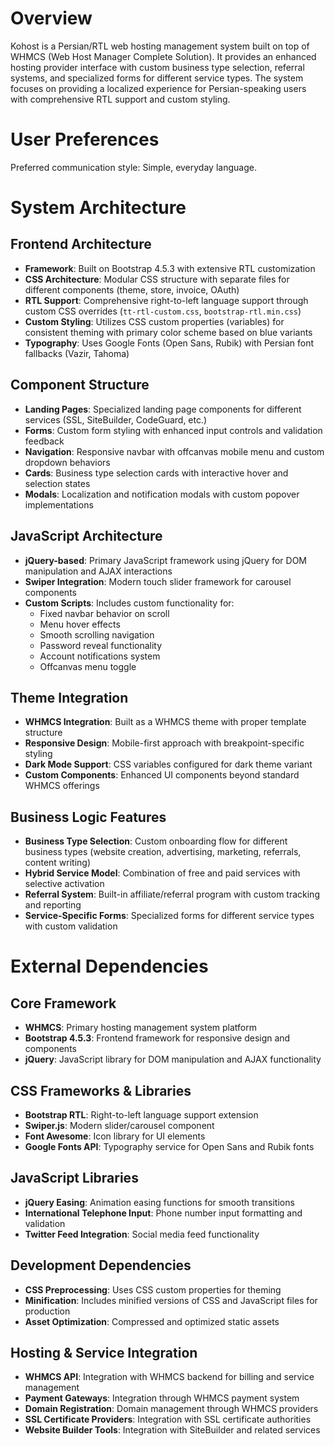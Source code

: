 # Overview

Kohost is a Persian/RTL web hosting management system built on top of WHMCS (Web Host Manager Complete Solution). It provides an enhanced hosting provider interface with custom business type selection, referral systems, and specialized forms for different service types. The system focuses on providing a localized experience for Persian-speaking users with comprehensive RTL support and custom styling.

# User Preferences

Preferred communication style: Simple, everyday language.

# System Architecture

## Frontend Architecture
- **Framework**: Built on Bootstrap 4.5.3 with extensive RTL customization
- **CSS Architecture**: Modular CSS structure with separate files for different components (theme, store, invoice, OAuth)
- **RTL Support**: Comprehensive right-to-left language support through custom CSS overrides (`tt-rtl-custom.css`, `bootstrap-rtl.min.css`)
- **Custom Styling**: Utilizes CSS custom properties (variables) for consistent theming with primary color scheme based on blue variants
- **Typography**: Uses Google Fonts (Open Sans, Rubik) with Persian font fallbacks (Vazir, Tahoma)

## Component Structure
- **Landing Pages**: Specialized landing page components for different services (SSL, SiteBuilder, CodeGuard, etc.)
- **Forms**: Custom form styling with enhanced input controls and validation feedback
- **Navigation**: Responsive navbar with offcanvas mobile menu and custom dropdown behaviors
- **Cards**: Business type selection cards with interactive hover and selection states
- **Modals**: Localization and notification modals with custom popover implementations

## JavaScript Architecture
- **jQuery-based**: Primary JavaScript framework using jQuery for DOM manipulation and AJAX interactions
- **Swiper Integration**: Modern touch slider framework for carousel components
- **Custom Scripts**: Includes custom functionality for:
  - Fixed navbar behavior on scroll
  - Menu hover effects
  - Smooth scrolling navigation
  - Password reveal functionality
  - Account notifications system
  - Offcanvas menu toggle

## Theme Integration
- **WHMCS Integration**: Built as a WHMCS theme with proper template structure
- **Responsive Design**: Mobile-first approach with breakpoint-specific styling
- **Dark Mode Support**: CSS variables configured for dark theme variant
- **Custom Components**: Enhanced UI components beyond standard WHMCS offerings

## Business Logic Features
- **Business Type Selection**: Custom onboarding flow for different business types (website creation, advertising, marketing, referrals, content writing)
- **Hybrid Service Model**: Combination of free and paid services with selective activation
- **Referral System**: Built-in affiliate/referral program with custom tracking and reporting
- **Service-Specific Forms**: Specialized forms for different service types with custom validation

# External Dependencies

## Core Framework
- **WHMCS**: Primary hosting management system platform
- **Bootstrap 4.5.3**: Frontend framework for responsive design and components
- **jQuery**: JavaScript library for DOM manipulation and AJAX functionality

## CSS Frameworks & Libraries
- **Bootstrap RTL**: Right-to-left language support extension
- **Swiper.js**: Modern slider/carousel component
- **Font Awesome**: Icon library for UI elements
- **Google Fonts API**: Typography service for Open Sans and Rubik fonts

## JavaScript Libraries
- **jQuery Easing**: Animation easing functions for smooth transitions
- **International Telephone Input**: Phone number input formatting and validation
- **Twitter Feed Integration**: Social media feed functionality

## Development Dependencies
- **CSS Preprocessing**: Uses CSS custom properties for theming
- **Minification**: Includes minified versions of CSS and JavaScript files for production
- **Asset Optimization**: Compressed and optimized static assets

## Hosting & Service Integration
- **WHMCS API**: Integration with WHMCS backend for billing and service management
- **Payment Gateways**: Integration through WHMCS payment system
- **Domain Registration**: Domain management through WHMCS providers
- **SSL Certificate Providers**: Integration with SSL certificate authorities
- **Website Builder Tools**: Integration with SiteBuilder and related services